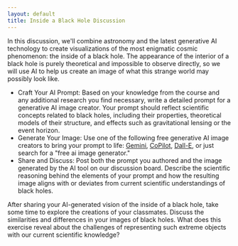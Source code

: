 ```yaml
---
layout: default
title: Inside a Black Hole Discussion
---
```


In this discussion, we'll combine astronomy and the latest generative AI technology to create visualizations of the most enigmatic cosmic phenomenon: the inside of a black hole. The appearance of the interior of a black hole is purely theoretical and impossible to observe directly, so we will use AI to help us create an image of what this strange world may possibly look like.

- Craft Your AI Prompt: Based on your knowledge from the course and any additional research you find necessary, write a detailed prompt for a generative AI image creator. Your prompt should reflect scientific concepts related to black holes, including their properties, theoretical models of their structure, and effects such as gravitational lensing or the event horizon.
- Generate Your Image: Use one of the following free generative AI image creators to bring your prompt to life: [Gemini](https://gemini.google.com/), [CoPilot](https://copilot.microsoft.com/), [Dall-E](https://openai.com/dall-e-2), or just search for a "free ai image generator." 
- Share and Discuss: Post both the prompt you authored and the image generated by the AI tool on our discussion board. Describe the scientific reasoning behind the elements of your prompt and how the resulting image aligns with or deviates from current scientific understandings of black holes.

After sharing your AI-generated vision of the inside of a black hole, take some time to explore the creations of your classmates. Discuss the similarities and differences in your images of black holes. What does this exercise reveal about the challenges of representing such extreme objects with our current scientific knowledge?
